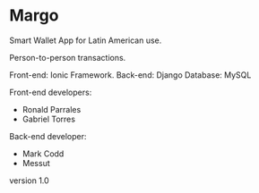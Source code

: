 # Margo

Smart Wallet App for Latin American use.

Person-to-person transactions.

Front-end: Ionic Framework.
Back-end: Django
Database: MySQL

Front-end developers: 
- Ronald Parrales
- Gabriel Torres

Back-end developer:
- Mark Codd
- Messut

version 1.0
